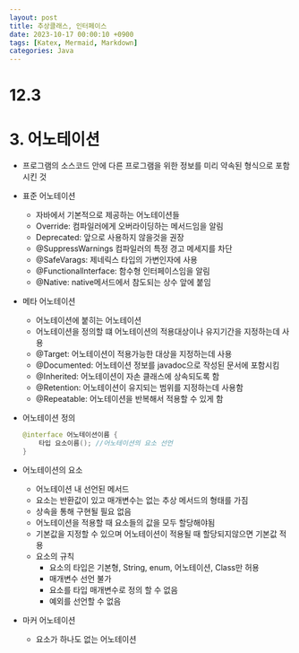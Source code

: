 ```yaml
---
layout: post
title: 추상클래스, 인터페이스
date: 2023-10-17 00:00:10 +0900
tags: [Katex, Mermaid, Markdown]
categories: Java
---
```

# 12.3

# 3. 어노테이션

- 프로그램의 소스코드 안에 다른 프로그램을 위한 정보를 미리 약속된 형식으로 포함시킨 것
- 표준 어노테이션
    - 자바에서 기본적으로 제공하는 어노테이션들
    - Override: 컴파일러에게 오버라이딩하는 메서드임을 알림
    - Deprecated: 앞으로 사용하지 않을것을 권장
    - @SuppressWarnings 컴파일러의 특정 경고 메세지를 차단
    - @SafeVarags: 제네릭스 타입의 가변인자에 사용
    - @Functionallnterface: 함수형 인터페이스임을 알림
    - @Native: native메서드에서 참도되는 상수 앞에 붙임
- 메타 어노테이션
    - 어노테이션에 붙히는 어노테이션
    - 어노테이션을 정의할 떄 어노테이션의 적용대상이나 유지기간을 지정하는데 사용
    - @Target: 어노테이션이 적용가능한 대상을 지정하는데 사용
    - @Documented: 어노테이션 정보를 javadoc으로 작성된 문서에 포함시킴
    - @Inherited: 어노테이션이 자손 클래스에 상속되도록 함
    - @Retention: 어노테이션이 유지되는 범위를 지정하는데 사용함
    - @Repeatable: 어노테이션을 반복해서 적용할 수 있게 함
- 어노테이션 정의
    
    ```java
    @interface 어노테이션이름 {
    	타입 요소이름(); //어노테이션의 요소 선언
    }
    ```
    
- 어노테이션의 요소
    - 어노테이션 내 선언된 메서드
    - 요소는 반환값이 있고 매개변수는 없는 추상 메서드의 형태를 가짐
    - 상속을 통해 구현될 필요 없음
    - 어노테이션을 적용할 때 요소들의 값을 모두 할당해야됨
    - 기본값을 지정할 수 있으며 어노테이션이 적용될 때 할당되지않으면 기본값 적용
    - 요소의 규칙
        - 요소의 타입은 기본형, String, enum, 어노테이션, Class만 허용
        - 매개변수 선언 불가
        - 요소를 타입 매개변수로 정의 할 수 없음
        - 예외를 선언할 수 없음
- 마커 어노테이션
    - 요소가 하나도 없는 어노테이션